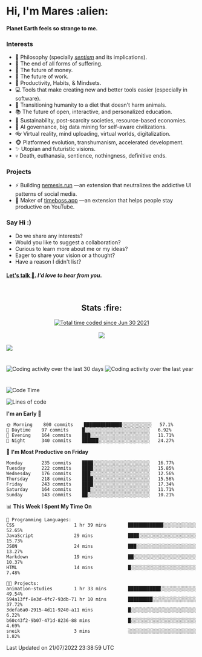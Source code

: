 <h1>Hi, I'm Mares :alien:</h1>

#### Planet Earth feels so strange to me.

### **Interests**

- 🌊 Philosophy (specially [_sentism_][sentismmedium] and its implications).
- 🎯 The end of all forms of suffering.
- 💸 The future of money.
- 💼 The future of work.
- 🧠 Productivity, Habits, & Mindsets.
- 💻 Tools that make creating new and better tools easier (especially in software).
- 🥗 Transitioning humanity to a diet that doesn't harm animals.
- 📚 The future of open, interactive, and personalized education.
- 🌱 Sustainability, post-scarcity societies, resource-based economies.
- 🤖 AI governance, big data mining for self-aware civilizations.
- 👓 Virtual reality, mind uploading, virtual worlds, digitalization.
- 🐵 Platformed evolution, transhumanism, accelerated development.
- ✨ Utopian and futuristic visions.
- 💀 Death, euthanasia, sentience, nothingness, definitive ends.


### **Projects**

- ⚡ Building [nemesis.run](https://chrome.google.com/webstore/detail/nemesis-%E2%80%93-humane-design-f/blfbbifgjgikekfochleknjcopefifgo?hl=en) —an extension that neutralizes the addictive UI patterns of social media.
- 💎 Maker of [timeboss.app](https://timeboss.app) —an extension that helps people stay productive on YouTube.


### **Say Hi :)**

- Do we share any interests?
- Would you like to suggest a collaboration?
- Curious to learn more about me or my ideas?
- Eager to share your vision or a thought?
- Have a reason I didn't list?

#### [Let's talk :wave:.](mailto:mareszhar@gmail.com) _I'd love to hear from you_.

[sentismmedium]: https://medium.com/@mareszhar/born-a-prisoner-a-reflection-about-life-its-struggles-and-a-plan-to-escape-d8566ce9b026

<br>

<h2 align="center">Stats :fire:</h2>

<div align="center">
  <a href="https://wakatime.com/@cfdc0e0d-4860-4b62-9ff0-cb659185525e">
    <img src="https://wakatime.com/badge/user/cfdc0e0d-4860-4b62-9ff0-cb659185525e.svg" alt="Total time coded since Jun 30 2021" />
  </a>
</div>

<br>

<!-- 
Add or remove this: 
&dates=B1AAB3FF 
...or this...
&date_format=M%20j%5B%2C%20Y%5D
from the *streak stats URL below* if they get bugged and aren't updating: 
-->

<div align="center">
  <img src="https://github-readme-streak-stats.herokuapp.com?user=mareszhar&theme=black-ice&hide_border=true&stroke=FFFFFF15&ring=DF8FFE&fire=DF8FFE&currStreakLabel=DF8FFE&background=1A232A&currStreakNum=86FFAB&dates=B1AAB3FF&date_format=M%20j%5B%2C%20Y%5D">
</div>

<br>

<img src="https://activity-graph.herokuapp.com/graph?username=mareszhar&theme=nord&bg_color=00000000&color=979797&line=DF8FFE&point=00000000&area=true&hide_border=true">

<br>

<h1></h1>

<img src="https://wakatime.com/share/@mares/5df0ff02-9c79-41b4-b540-51dc9c65a57b.svg" alt="Coding activity over the last 30 days" />
<img src="https://wakatime.com/share/@mares/ea89ba71-f374-40af-930c-e0655909fe37.svg" alt="Coding activity over the last year" />

<h1></h1>

<!--START_SECTION:waka-->
![Code Time](http://img.shields.io/badge/Code%20Time-534%20hrs%2051%20mins-blue)

![Lines of code](https://img.shields.io/badge/From%20Hello%20World%20I%27ve%20Written-134%20Thousand%20lines%20of%20code-blue)

**I'm an Early 🐤** 

```text
🌞 Morning    800 commits    ██████████████░░░░░░░░░░░   57.1% 
🌆 Daytime    97 commits     █░░░░░░░░░░░░░░░░░░░░░░░░   6.92% 
🌃 Evening    164 commits    ███░░░░░░░░░░░░░░░░░░░░░░   11.71% 
🌙 Night      340 commits    ██████░░░░░░░░░░░░░░░░░░░   24.27%

```
📅 **I'm Most Productive on Friday** 

```text
Monday       235 commits    ████░░░░░░░░░░░░░░░░░░░░░   16.77% 
Tuesday      222 commits    ████░░░░░░░░░░░░░░░░░░░░░   15.85% 
Wednesday    176 commits    ███░░░░░░░░░░░░░░░░░░░░░░   12.56% 
Thursday     218 commits    ████░░░░░░░░░░░░░░░░░░░░░   15.56% 
Friday       243 commits    ████░░░░░░░░░░░░░░░░░░░░░   17.34% 
Saturday     164 commits    ███░░░░░░░░░░░░░░░░░░░░░░   11.71% 
Sunday       143 commits    ██░░░░░░░░░░░░░░░░░░░░░░░   10.21%

```


📊 **This Week I Spent My Time On** 

```text
💬 Programming Languages: 
CSS                      1 hr 39 mins        █████████████░░░░░░░░░░░░   52.65% 
JavaScript               29 mins             ████░░░░░░░░░░░░░░░░░░░░░   15.73% 
JSON                     24 mins             ███░░░░░░░░░░░░░░░░░░░░░░   13.27% 
Markdown                 19 mins             ██░░░░░░░░░░░░░░░░░░░░░░░   10.37% 
HTML                     14 mins             █░░░░░░░░░░░░░░░░░░░░░░░░   7.48%

🐱‍💻 Projects: 
animation-studies        1 hr 33 mins        ████████████░░░░░░░░░░░░░   49.54% 
594a13ff-8e3d-4fc7-93db-71 hr 10 mins        █████████░░░░░░░░░░░░░░░░   37.72% 
3defa6a0-2915-4d11-9240-a11 mins             █░░░░░░░░░░░░░░░░░░░░░░░░   6.22% 
b60c43f2-9b07-471d-8236-88 mins              █░░░░░░░░░░░░░░░░░░░░░░░░   4.69% 
sneik                    3 mins              ░░░░░░░░░░░░░░░░░░░░░░░░░   1.82%

```


 Last Updated on 21/07/2022 23:38:59 UTC
<!--END_SECTION:waka-->
